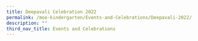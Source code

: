```yaml
---
title: Deepavali Celebration 2022
permalink: /moe-kindergarten/Events-and-Celebrations/Deepavali-2022/
description: ""
third_nav_title: Events and Celebrations
---
```


